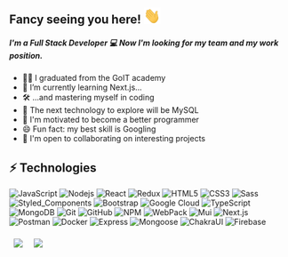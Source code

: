 ## Fancy seeing you here! <img src="./wave.gif" width="30">

##### I'm a Full Stack Developer 💻 Now I'm looking for my team and my work position.

- 👨‍🎓 I graduated from the GoIT academy
- 🔭 I’m currently learning Next.js...
- 🛠 ...and mastering myself in coding
- 🚀 The next technology to explore will be MySQL
- 🤔 I'm motivated to become a better programmer
- 😄 Fun fact: my best skill is Googling
- 🤝 I'm open to collaborating on interesting projects
  <!-- 📫 How to reach me:  -->
  <!-- - 🖥️ See my portfolio at my repositories -->
   <!-- 🌱 I’m currently learning everything 🤣 -->

## ⚡ Technologies

![JavaScript](https://img.shields.io/badge/-JavaScript-black?style=flat-square&logo=javascript) ![Nodejs](https://img.shields.io/badge/-Nodejs-43853d?style=flat-square&logo=Node.js&logoColor=white) ![React](https://img.shields.io/badge/-React-45b8d8?style=flat-square&logo=react&logoColor=white) ![Redux](https://img.shields.io/badge/-Redux-764ABC?style=flat-square&logo=redux&logoColor=white) ![HTML5](https://img.shields.io/badge/-HTML5-E34F26?style=flat-square&logo=html5&logoColor=white) ![CSS3](https://img.shields.io/badge/-CSS3-1572B6?style=flat-square&logo=css3) ![Sass](https://img.shields.io/badge/-Sass-CC6699?style=flat-square&logo=sass&logoColor=white) ![Styled_Components](https://img.shields.io/badge/-Styled_Components-db7092?style=flat-square&logo=styled-components&logoColor=white) ![Bootstrap](https://img.shields.io/badge/-Bootstrap-563D7C?style=flat-square&logo=bootstrap) ![Google Cloud](https://img.shields.io/badge/Google%20Cloud-black?style=flat-square&logo=google-cloud) ![TypeScript](https://img.shields.io/badge/-TypeScript-007ACC?style=flat-square&logo=typescript&logoColor=white) ![MongoDB](https://img.shields.io/badge/-MongoDB-black?style=flat-square&logo=mongodb) ![Git](https://img.shields.io/badge/-Git-F44D27?style=flat-square&logo=Git&logoColor=white) ![GitHub](https://img.shields.io/badge/-GitHub-181717?style=flat-square&logo=github) ![NPM](https://img.shields.io/badge/-NPM-CB3837?style=flat-square&logo=NPM&logoColor=white) ![WebPack](https://img.shields.io/badge/-WebPack-1C78C0?style=flat-square&logo=WebPack&logoColor=white) ![Mui](https://img.shields.io/badge/-Mui-2196f3?style=flat-square&logo=Mui&logoColor=white) ![Next.js](https://img.shields.io/badge/-Next.js-454a52?style=flat-square&logo=Next.js&logoColor=white) ![Postman](https://img.shields.io/badge/-Postman-ef5b25?style=flat-square&logo=Postman&logoColor=white) ![Docker](https://img.shields.io/badge/-Docker-black?style=flat-square&logo=docker) ![Express](https://img.shields.io/badge/-Express-dfe1e6?style=flat-square&logo=Express&logoColor=white) ![Mongoose](https://img.shields.io/badge/-Mongoose-8a4348?style=flat-square&logo=Mongoose&logoColor=white) ![ChakraUI](https://img.shields.io/badge/-ChakraUI-57b59c?style=flat-square&logo=ChakraUI&logoColor=white) ![Firebase](https://img.shields.io/badge/-Firebase-edd70e?style=flat-square&logo=Firebase&logoColor=white)

<div display="flex" flex-wrap="nowrap">
  <img align="center"  style="margin:0.5rem" src="https://github-readme-stats.vercel.app/api?username=Yevhenii2022&count_private=true&show_icons=true&title_color=fff&include_all_commits=true&theme=vue-dark&icon_color=2196f3&text_color=9f9f9f&hide=issues" />
  
  <img align="center" style="margin:0.5rem" src="https://github-readme-stats.vercel.app/api/top-langs/?username=Yevhenii2022&hide=TeX&layout=compact&theme=vue-dark&title_color=fff&text_color=9f9f9f" />
</div>

